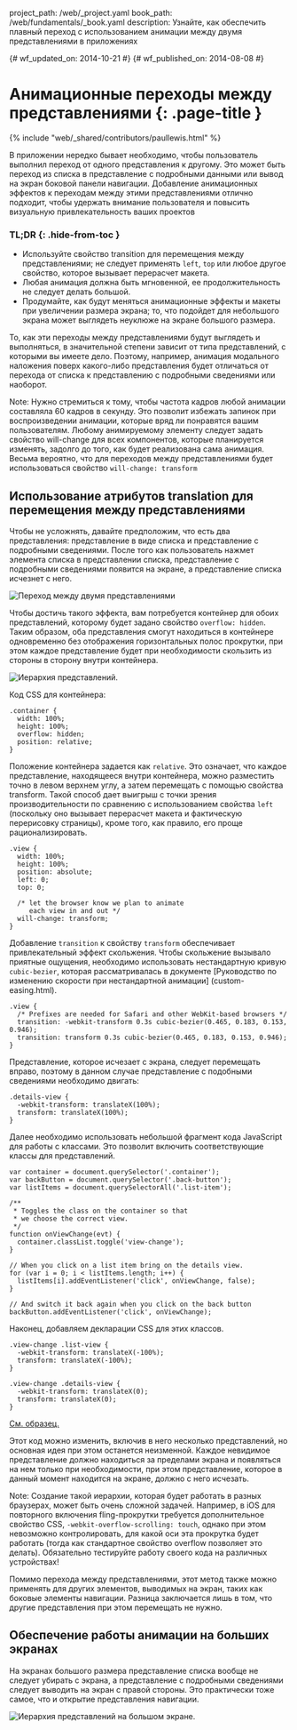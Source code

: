project_path: /web/_project.yaml
book_path: /web/fundamentals/_book.yaml
description: Узнайте, как обеспечить плавный переход с использованием анимации между двумя представлениями в приложениях


{# wf_updated_on: 2014-10-21 #}
{# wf_published_on: 2014-08-08 #}

# Анимационные переходы между представлениями {: .page-title }

{% include "web/_shared/contributors/paullewis.html" %}


В приложении нередко бывает необходимо, чтобы пользователь выполнил переход от одного представления к другому. Это может быть переход из списка в представление с подробными данными или вывод на экран боковой панели навигации. Добавление анимационных эффектов к переходам между этими представлениями отлично подходит, чтобы удержать внимание пользователя и повысить визуальную привлекательность ваших проектов

### TL;DR {: .hide-from-toc }
- Используйте свойство transition для перемещения между представлениями; не следует применять `left`, `top` или любое другое свойство, которое вызывает перерасчет макета.
- Любая анимация должна быть мгновенной, ее продолжительность не следует делать большой.
- Продумайте, как будут меняться анимационные эффекты и макеты при увеличении размера экрана; то, что подойдет для небольшого экрана может выглядеть неуклюже на экране большого размера.


То, как эти переходы между представлениями будут выглядеть и выполняться, в значительной степени зависит от типа представлений, с которыми вы имеете дело. Поэтому, например, анимация модального наложения поверх какого-либо представления будет отличаться от перехода от списка к представлению с подробными сведениями или наоборот.

Note: Нужно стремиться к тому, чтобы частота кадров любой анимации составляла 60 кадров в секунду. Это позволит избежать запинок при воспроизведении анимации, которые вряд ли понравятся вашим пользователям. Любому анимируемому элементу следует задать свойство will-change для всех компонентов, которые планируется изменять, задолго до того, как будет реализована сама анимация. Весьма вероятно, что для переходов между представлениями будет использоваться свойство <code>will-change: transform</code>

## Использование атрибутов translation для перемещения между представлениями

Чтобы не усложнять, давайте предположим, что есть два представления: представление в виде списка и представление с подробными сведениями. После того как пользователь нажмет элемента списка в представлении списка, представление с подробными сведениями появится на экране, а представление списка исчезнет с него.

<img src="images/view-translate.gif" alt="Переход между двумя представлениями" />

Чтобы достичь такого эффекта, вам потребуется контейнер для обоих представлений, которому будет задано свойство `overflow: hidden`. Таким образом, оба представления смогут находиться в контейнере одновременно без отображения горизонтальных полос прокрутки, при этом каждое представление будет при необходимости скользить из стороны в сторону внутри контейнера.

<img src="images/container-two-views.svg" alt="Иерархия представлений." />

Код CSS для контейнера:


    .container {
      width: 100%;
      height: 100%;
      overflow: hidden;
      position: relative;
    }
    

Положение контейнера задается как `relative`. Это означает, что каждое представление, находящееся внутри контейнера, можно разместить точно в левом верхнем углу, а затем перемещать с помощью свойства transform. Такой способ дает выигрыш с точки зрения производительности по сравнению с использованием свойства `left` (поскольку оно вызывает перерасчет макета и фактическую перерисовку страницы), кроме того, как правило, его проще рационализировать.


    .view {
      width: 100%;
      height: 100%;
      position: absolute;
      left: 0;
      top: 0;
    
      /* let the browser know we plan to animate
         each view in and out */
      will-change: transform;
    }
    

Добавление `transition` к свойству `transform` обеспечивает привлекательный эффект скольжения. Чтобы скольжение вызывало приятные ощущения, необходимо использовать нестандартную кривую `cubic-bezier`, которая рассматривалась в документе [Руководство по изменению скорости при нестандартной анимации] (custom-easing.html).


    .view {
      /* Prefixes are needed for Safari and other WebKit-based browsers */
      transition: -webkit-transform 0.3s cubic-bezier(0.465, 0.183, 0.153, 0.946);
      transition: transform 0.3s cubic-bezier(0.465, 0.183, 0.153, 0.946);
    }
    

Представление, которое исчезает с экрана, следует перемещать вправо, поэтому в данном случае представление с подобными сведениями необходимо двигать:


    .details-view {
      -webkit-transform: translateX(100%);
      transform: translateX(100%);
    }
    

Далее необходимо использовать небольшой фрагмент кода JavaScript для работы с классами. Это позволит включить соответствующие классы для представлений.


    var container = document.querySelector('.container');
    var backButton = document.querySelector('.back-button');
    var listItems = document.querySelectorAll('.list-item');
    
    /**
     * Toggles the class on the container so that
     * we choose the correct view.
     */
    function onViewChange(evt) {
      container.classList.toggle('view-change');
    }
    
    // When you click on a list item bring on the details view.
    for (var i = 0; i < listItems.length; i++) {
      listItems[i].addEventListener('click', onViewChange, false);
    }
    
    // And switch it back again when you click on the back button
    backButton.addEventListener('click', onViewChange);
    

Наконец, добавляем декларации CSS для этих классов.


    .view-change .list-view {
      -webkit-transform: translateX(-100%);
      transform: translateX(-100%);
    }
    
    .view-change .details-view {
      -webkit-transform: translateX(0);
      transform: translateX(0);
    }
    

<a href="https://googlesamples.github.io/web-fundamentals/samples/../fundamentals/design-and-ui/animations/inter-view-animation.html">См. образец.</a>

Этот код можно изменить, включив в него несколько представлений, но основная идея при этом останется неизменной. Каждое невидимое представление должно находиться за пределами экрана и появляться на нем только при необходимости, при этом представление, которое в данный момент находится на экране, должно с него исчезать.

Note: Создание такой иерархии, которая будет работать в разных браузерах, может быть очень сложной задачей. Например, в iOS для повторного включения fling-прокрутки требуется дополнительное свойство CSS, <code>-webkit-overflow-scrolling: touch</code>, однако при этом невозможно контролировать, для какой оси эта прокрутка будет работать (тогда как стандартное свойство overflow позволяет это делать). Обязательно тестируйте работу своего кода на различных устройствах!

Помимо перехода между представлениями, этот метод также можно применять для других элементов, выводимых на экран, таких как боковые элементы навигации. Разница заключается лишь в том, что другие представления при этом перемещать не нужно.

## Обеспечение работы анимации на больших экранах

На экранах большого размера представление списка вообще не следует убирать с экрана, а представление с подробными сведениями следует выводить на экран с правой стороны. Это практически тоже самое, что и открытие представления навигации.

<img src="images/container-two-views-ls.svg" alt="Иерархия представлений на большом экране." />


